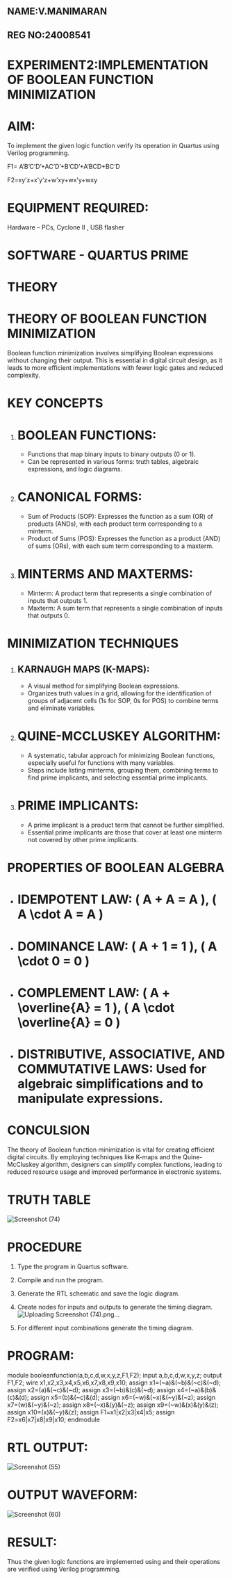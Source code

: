 ## NAME:V.MANIMARAN
## REG NO:24008541
# EXPERIMENT2:IMPLEMENTATION OF BOOLEAN FUNCTION MINIMIZATION
# AIM:

To implement the given logic function verify its operation in Quartus using Verilog programming.

F1= A’B’C’D’+AC’D’+B’CD’+A’BCD+BC’D 

F2=xy’z+x’y’z+w’xy+wx’y+wxy
 
# EQUIPMENT REQUIRED:

Hardware – PCs, Cyclone II , USB flasher

# SOFTWARE - QUARTUS PRIME

# THEORY
# THEORY OF BOOLEAN FUNCTION MINIMIZATION

Boolean function minimization involves simplifying Boolean expressions without changing their output. This is essential in digital circuit design, as it leads to more efficient implementations with fewer logic gates and reduced complexity.

# KEY CONCEPTS

1. # BOOLEAN FUNCTIONS:
   - Functions that map binary inputs to binary outputs (0 or 1).
   - Can be represented in various forms: truth tables, algebraic expressions, and logic diagrams.

2. # CANONICAL FORMS:
   - Sum of Products (SOP): Expresses the function as a sum (OR) of products (ANDs), with each product term corresponding to a minterm.
   - Product of Sums (POS): Expresses the function as a product (AND) of sums (ORs), with each sum term corresponding to a maxterm.

3. # MINTERMS AND MAXTERMS:
   - Minterm: A product term that represents a single combination of inputs that outputs 1.
   - Maxterm: A sum term that represents a single combination of inputs that outputs 0.

# MINIMIZATION TECHNIQUES

1. ## KARNAUGH MAPS (K-MAPS):
   - A visual method for simplifying Boolean expressions.
   - Organizes truth values in a grid, allowing for the identification of groups of adjacent cells (1s for SOP, 0s for POS) to combine terms and eliminate variables.

2. # QUINE-MCCLUSKEY ALGORITHM:
   - A systematic, tabular approach for minimizing Boolean functions, especially useful for functions with many variables.
   - Steps include listing minterms, grouping them, combining terms to find prime implicants, and selecting essential prime implicants.

3. # PRIME IMPLICANTS:
   - A prime implicant is a product term that cannot be further simplified.
   - Essential prime implicants are those that cover at least one minterm not covered by other prime implicants.

# PROPERTIES OF BOOLEAN ALGEBRA

- # IDEMPOTENT LAW: \( A + A = A \), \( A \cdot A = A \)
- # DOMINANCE LAW: \( A + 1 = 1 \), \( A \cdot 0 = 0 \)
- # COMPLEMENT LAW: \( A + \overline{A} = 1 \), \( A \cdot \overline{A} = 0 \)
- # DISTRIBUTIVE, ASSOCIATIVE, AND COMMUTATIVE LAWS: Used for algebraic simplifications and to manipulate expressions.

# CONCULSION

The theory of Boolean function minimization is vital for creating efficient digital circuits. By employing techniques like K-maps and the Quine-McCluskey algorithm, designers can simplify complex functions, leading to reduced resource usage and improved performance in electronic systems.
# TRUTH TABLE
![Screenshot (74)](https://github.com/user-attachments/assets/613321a9-db96-45f6-ae00-4becd7a622ac)

# PROCEDURE

1.	Type the program in Quartus software.

2.	Compile and run the program.

3.	Generate the RTL schematic and save the logic diagram.

4.	Create nodes for inputs and outputs to generate the timing diagram.![Uploading Screenshot (74).png…]()


5.	For different input combinations generate the timing diagram.


# PROGRAM:

module booleanfunction(a,b,c,d,w,x,y,z,F1,F2);
input a,b,c,d,w,x,y,z;
output F1,F2;
wire x1,x2,x3,x4,x5,x6,x7,x8,x9,x10;
assign x1=(~a)&(~b)&(~c)&(~d);
assign x2=(a)&(~c)&(~d);
assign x3=(~b)&(c)&(~d);
assign x4=(~a)&(b)&(c)&(d);
assign x5=(b)&(~c)&(d);
assign x6=(~w)&(~x)&(~y)&(~z);
assign x7=(w)&(~y)&(~z);
assign x8=(~x)&(y)&(~z);
assign x9=(~w)&(x)&(y)&(z);
assign x10=(x)&(~y)&(z);
assign F1=x1|x2|x3|x4|x5;
assign F2=x6|x7|x8|x9|x10;
endmodule


# RTL OUTPUT:
![Screenshot (55)](https://github.com/user-attachments/assets/c2495f04-8a25-429d-858a-c632e6aeaaa8)


# OUTPUT WAVEFORM:
![Screenshot (60)](https://github.com/user-attachments/assets/1e51b948-05f3-4413-8927-1f9274bcd85d)


# RESULT:

Thus the given logic functions are implemented using and their operations are verified using Verilog programming.

